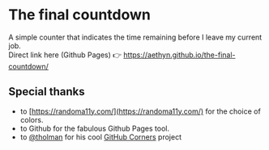 # The final countdown

A simple counter that indicates the time remaining before I leave my current job.  
Direct link here (Github Pages) 👉 https://aethyn.github.io/the-final-countdown/

## Special thanks

* to [https://randoma11y.com/](https://randoma11y.com/) for the choice of colors.  
* to Github for the fabulous Github Pages tool.
* to [@tholman](https://github.com/tholman) for his cool [GitHub Corners](https://github.com/tholman/github-corners) project
